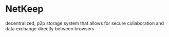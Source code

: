 # NetKeep
decentralized, p2p storage system that allows for secure collaboration and data exchange directly between browsers
